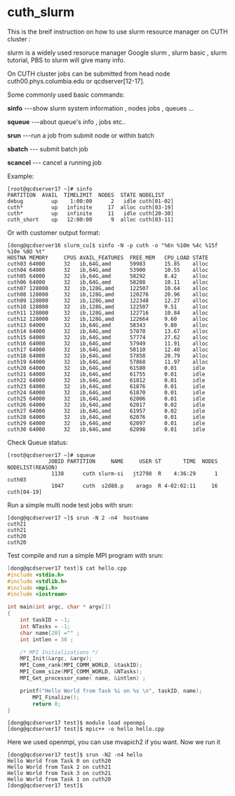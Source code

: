 # cuth_slurm
This is the breif instruction on how to use slurm resource manager on CUTH cluster :

slurm is a widely used resoruce manager 
Google slurm , slurm basic , slurm tutorial, PBS to slurm  will give many info.

On CUTH cluster jobs can be submitted from head node cuth00.phys.columbia.edu
or qcdserver[12-17]. 

Some commonly used basic commands:

**sinfo**     ---show slurm system information , nodes jobs , queues ...     

**squeue**    ---about queue's info , jobs etc..

**srun**      ---run a job from submit node or within batch

**sbatch**    --- submit batch job

**scancel**   --- cancel a running job

Example:

```
[root@qcdserver17 ~]# sinfo
PARTITION  AVAIL  TIMELIMIT  NODES  STATE NODELIST
debug         up    1:00:00      2   idle cuth[01-02]
cuth*         up   infinite     17  alloc cuth[03-19]
cuth*         up   infinite     11   idle cuth[20-30]
cuth_short    up   12:00:00      9  alloc cuth[03-11]
```
Or with customer output format:
```
[dong@qcdserver16 slurm_cu]$ sinfo -N -p cuth -o "%6n %10m %4c %15f %10e %8O %t" 
HOSTNA MEMORY     CPUS AVAIL_FEATURES  FREE_MEM   CPU_LOAD STATE
cuth03 64000      32   ib,64G,amd      59983      15.85    alloc
cuth04 64000      32   ib,64G,amd      53900      10.55    alloc
cuth05 64000      32   ib,64G,amd      58292      8.42     alloc
cuth06 64000      32   ib,64G,amd      58288      10.11    alloc
cuth07 128000     32   ib,128G,amd     122507     10.64    alloc
cuth08 128000     32   ib,128G,amd     120276     20.96    alloc
cuth09 128000     32   ib,128G,amd     122348     12.27    alloc
cuth10 128000     32   ib,128G,amd     122507     9.51     alloc
cuth11 128000     32   ib,128G,amd     122716     10.84    alloc
cuth12 128000     32   ib,128G,amd     122664     9.60     alloc
cuth13 64000      32   ib,64G,amd      58343      9.80     alloc
cuth14 64000      32   ib,64G,amd      57870      13.67    alloc
cuth15 64000      32   ib,64G,amd      57774      27.62    alloc
cuth16 64000      32   ib,64G,amd      57949      11.91    alloc
cuth17 64000      32   ib,64G,amd      58110      12.40    alloc
cuth18 64000      32   ib,64G,amd      57858      20.79    alloc
cuth19 64000      32   ib,64G,amd      57868      11.97    alloc
cuth20 64000      32   ib,64G,amd      61580      0.01     idle
cuth21 64000      32   ib,64G,amd      61755      0.01     idle
cuth22 64000      32   ib,64G,amd      61812      0.01     idle
cuth23 64000      32   ib,64G,amd      61876      0.01     idle
cuth24 64000      32   ib,64G,amd      61870      0.01     idle
cuth25 64000      32   ib,64G,amd      62006      0.01     idle
cuth26 64000      32   ib,64G,amd      62017      0.02     idle
cuth27 64000      32   ib,64G,amd      61957      0.02     idle
cuth28 64000      32   ib,64G,amd      62076      0.01     idle
cuth29 64000      32   ib,64G,amd      62097      0.01     idle
cuth30 64000      32   ib,64G,amd      62098      0.01     idle
```
Check Queue status:

```
[root@qcdserver17 ~]# squeue
             JOBID PARTITION     NAME     USER ST       TIME  NODES NODELIST(REASON)
              1138      cuth slurm-si   jt2798  R    4:36:29      1 cuth03
              1047      cuth  s2d88.p    arago  R 4-02:02:11     16 cuth[04-19]
```

Run a simple multi node test jobs with srun:

```
[dong@qcdserver17 ~]$ srun -N 2 -n4  hostname
cuth21
cuth21
cuth20
cuth20
```

Test compile and run a simple MPI program with srun:
``` C
[dong@qcdserver17 test]$ cat hello.cpp
#include <stdio.h>
#include <stdlib.h>
#include <mpi.h>
#include <iostream>

int main(int argc, char * argv[])
{
    int taskID = -1; 
    int NTasks = -1; 
    char name[20] ="" ;
    int intlen = 30 ;

    /* MPI Initializations */
    MPI_Init(&argc, &argv);
    MPI_Comm_rank(MPI_COMM_WORLD, &taskID);
    MPI_Comm_size(MPI_COMM_WORLD, &NTasks);
    MPI_Get_processor_name( name, &intlen) ;

    printf("Hello World from Task %i on %s \n", taskID, name);
        MPI_Finalize();
        return 0;
}
```

``` shell
[dong@qcdserver17 test]$ module load openmpi
[dong@qcdserver17 test]$ mpic++ -o hello hello.cpp
```
Here we used openmpi, you can use mvapich2 if you want.
Now we run it 
```
[dong@qcdserver17 test]$ srun -N2 -n4 hello
Hello World from Task 0 on cuth20 
Hello World from Task 2 on cuth21 
Hello World from Task 3 on cuth21 
Hello World from Task 1 on cuth20 
[dong@qcdserver17 test]$ 
```

